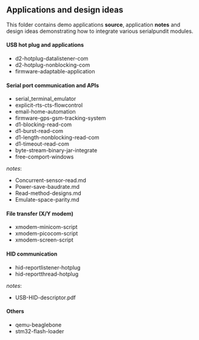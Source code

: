 ## Applications and design ideas

This folder contains demo applications **source**, application **notes** and design ideas demonstrating how to integrate 
various serialpundit modules.

#### USB hot plug and applications
- d2-hotplug-datalistener-com
- d2-hotplug-nonblocking-com
- firmware-adaptable-application

#### Serial port communication and APIs
- serial_terminal_emulator
- explicit-rts-cts-flowcontrol
- email-home-automation
- firmware-gps-gsm-tracking-system
- d1-blocking-read-com
- d1-burst-read-com
- d1-length-nonblocking-read-com
- d1-timeout-read-com
- byte-stream-binary-jar-integrate
- free-comport-windows

*notes*:
- Concurrent-sensor-read.md
- Power-save-baudrate.md
- Read-method-designs.md
- Emulate-space-parity.md

#### File transfer (X/Y modem)
- xmodem-minicom-script
- xmodem-picocom-script
- xmodem-screen-script

#### HID communication
- hid-reportlistener-hotplug
- hid-reportthread-hotplug

*notes*:
- USB-HID-descriptor.pdf

#### Others
- qemu-beaglebone
- stm32-flash-loader
